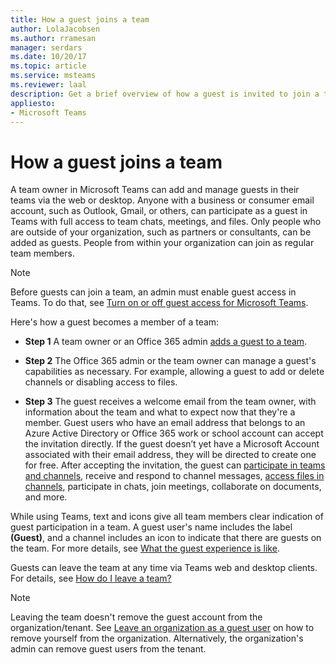 ```yaml
---
title: How a guest joins a team
author: LolaJacobsen
ms.author: rramesan
manager: serdars
ms.date: 10/20/17
ms.topic: article
ms.service: msteams
ms.reviewer: laal
description: Get a brief overview of how a guest is invited to join a team in Microsoft Teams.
appliesto: 
- Microsoft Teams
---
```


How a guest joins a team
========================

A team owner in Microsoft Teams can add and manage guests in their teams via the web or desktop. Anyone with a business or consumer email account, such as Outlook, Gmail, or others, can participate as a guest in Teams with full access to team chats, meetings, and files. Only people who are outside of your organization, such as partners or consultants, can be added as guests. People from within your organization can join as regular team members.
  
    
    

> [!NOTE]
> Before guests can join a team, an admin must enable guest access in Teams. To do that, see [Turn on or off guest access for Microsoft Teams](set-up-guests.md). 
  
    
    

Here's how a guest becomes a member of a team:

- **Step 1** A team owner or an Office 365 admin [adds a guest to a team](https://support.office.com/article/adds-a-guest-to-a-team-df38ae23-8f85-46d3-b071-cb11b9de5499#bkmk_addingguests).
    
  
- **Step 2** The Office 365 admin or the team owner can manage a guest's capabilities as necessary. For example, allowing a guest to add or delete channels or disabling access to files.
    
  
- **Step 3** The guest receives a welcome email from the team owner, with information about the team and what to expect now that they're a member. Guest users who have an email address that belongs to an Azure Active Directory or Office 365 work or school account can accept the invitation directly. If the guest doesn’t yet have a Microsoft Account associated with their email address, they will be directed to create one for free. After accepting the invitation, the guest can [participate in teams and channels](https://support.office.com/article/participate-in-teams-and-channels-df38ae23-8f85-46d3-b071-cb11b9de5499#bkmk_channels), receive and respond to channel messages, [access files in channels](https://support.office.com/article/access-files-in-channels-c593c78a-27c4-4661-a598-682baa30ca7e), participate in chats, join meetings, collaborate on documents, and more. 
    
While using Teams, text and icons give all team members clear indication of guest participation in a team. A guest user's name includes the label **(Guest)**, and a channel includes an icon to indicate that there are guests on the team. For more details, see [What the guest experience is like](guest-experience.md).
  
Guests can leave the team at any time via Teams web and desktop clients. For details, see  [How do I leave a team?](https://support.office.com/article/How-do-I-leave-a-team-df38ae23-8f85-46d3-b071-cb11b9de5499#bkmk_howdoileaveateam)

> [!NOTE]
> Leaving the team doesn't remove the guest account from the organization/tenant. See [Leave an organization as a guest user](https://docs.microsoft.com/en-us/azure/active-directory/b2b/leave-the-organization) on how to remove yourself from the organization. 
Alternatively, the organization's admin can remove guest users from the tenant.
